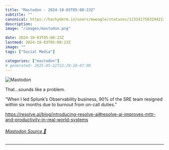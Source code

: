 ```yaml
---
title: "Mastodon - 2024-10-03T05:08:23Z"
subtitle: ""
canonical: https://hachyderm.io/users/mweagle/statuses/113241758329421372
description:
image: "/images/mastodon.png"

date: 2024-10-03T05:08:23Z
lastmod: 2024-10-03T05:08:23Z
image: ""
tags: ["Social Media"]

categories: ["mastodon"]
# generated: 2025-05-22T22:29:20-07:00
---
```

![Mastodon](/images/mastodon.png)

<p>That…sounds like a problem. </p><p>“When I led Splunk’s Observability business, 90% of the SRE team resigned within six months due to burnout from on-call duties.”</p><p><a href="https://resolve.ai/blog/introducing-resolve-ai#resolve-ai-improves-mttr-and-productivity-in-real-world-systems" target="_blank" rel="nofollow noopener noreferrer" translate="no"><span class="invisible">https://</span><span class="ellipsis">resolve.ai/blog/introducing-re</span><span class="invisible">solve-ai#resolve-ai-improves-mttr-and-productivity-in-real-world-systems</span></a></p>


###### [Mastodon Source 🐘](https://hachyderm.io/@mweagle/113241758329421372)

___
